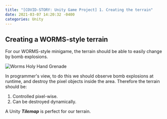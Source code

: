 ```yaml
---
title: "[COVID-STORY: Unity Game Project] 1. Creating the terrain"
date: 2021-03-07 14:20:32 -0400
categories: Unity
---
```

## Creating a WORMS-style terrain
For our WORMS-style minigame, the terrain should be able to easily change by bomb explosions.

![Worms Holy Hand Grenade](https://i.makeagif.com/media/1-21-2018/qiLMpA.gif)

In programmer's view, to do this we should observe bomb explosions at runtime, and destroy the pixel objects inside the area.
Therefore the terrain should be:

1. Controlled pixel-wise.
2. Can be destroyed dynamically.

A Unity ***Tilemap*** is perfect for our terrain.

